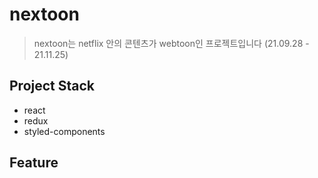 # nextoon

> nextoon는 netflix 안의 콘텐츠가 webtoon인 프로젝트입니다 (21.09.28 - 21.11.25)

## Project Stack

- react
- redux
- styled-components

## Feature

